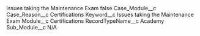 <?xml version="1.0" encoding="UTF-8"?>
<CustomMetadata xmlns="http://soap.sforce.com/2006/04/metadata" xmlns:xsi="http://www.w3.org/2001/XMLSchema-instance" xmlns:xsd="http://www.w3.org/2001/XMLSchema">
    <label>Issues taking the Maintenance Exam</label>
    <protected>false</protected>
    <values>
        <field>Case_Module__c</field>
        <value xsi:nil="true"/>
    </values>
    <values>
        <field>Case_Reason__c</field>
        <value xsi:type="xsd:string">Certifications</value>
    </values>
    <values>
        <field>Keyword__c</field>
        <value xsi:type="xsd:string">Issues taking the Maintenance Exam</value>
    </values>
    <values>
        <field>Module__c</field>
        <value xsi:type="xsd:string">Certifications</value>
    </values>
    <values>
        <field>RecordTypeName__c</field>
        <value xsi:type="xsd:string">Academy</value>
    </values>
    <values>
        <field>Sub_Module__c</field>
        <value xsi:type="xsd:string">N/A</value>
    </values>
</CustomMetadata>
